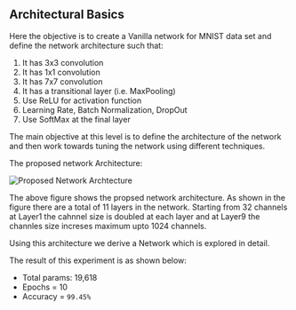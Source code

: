 ## Architectural Basics

Here the objective is to create a Vanilla network for MNIST data set and define the network architecture such that:
1. It has 3x3 convolution
2. It has 1x1 convolution
3. It has 7x7 convolution
4. It has a transitional layer (i.e. MaxPooling)
5. Use ReLU for activation function
6. Learning Rate, Batch Normalization, DropOut
7. Use SoftMax at the final layer

The main objective at this level is to define the architecture of the network and then work towards tuning the network using different techniques. 

The proposed network Architecture:

![Proposed Network Archtecture](https://rashidmeras.github.io/images/eva/S4_Proposal3_Fig2.png)

The above figure shows the propsed network architecture. As shown in the figure there are a total of 11 layers in the network. Starting from 32 channels at Layer1 the cahnnel size is doubled at each layer and at Layer9 the channles size increses maximum upto 1024 channels.

Using this architecture we derive a Network which is explored in detail.

The result of this experiment is as shown below:
* Total params: 19,618
* Epochs = 10
* Accuracy = `99.45%`
